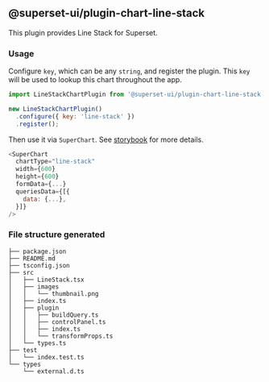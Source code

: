 ## @superset-ui/plugin-chart-line-stack



This plugin provides Line Stack for Superset.

### Usage

Configure `key`, which can be any `string`, and register the plugin. This `key` will be used to lookup this chart throughout the app.

```js
import LineStackChartPlugin from '@superset-ui/plugin-chart-line-stack';

new LineStackChartPlugin()
  .configure({ key: 'line-stack' })
  .register();
```

Then use it via `SuperChart`. See [storybook](https://apache-superset.github.io/superset-ui/?selectedKind=plugin-chart-line-stack) for more details.

```js
<SuperChart
  chartType="line-stack"
  width={600}
  height={600}
  formData={...}
  queriesData={[{
    data: {...},
  }]}
/>
```

### File structure generated

```
├── package.json
├── README.md
├── tsconfig.json
├── src
│   ├── LineStack.tsx
│   ├── images
│   │   └── thumbnail.png
│   ├── index.ts
│   ├── plugin
│   │   ├── buildQuery.ts
│   │   ├── controlPanel.ts
│   │   ├── index.ts
│   │   └── transformProps.ts
│   └── types.ts
├── test
│   └── index.test.ts
└── types
    └── external.d.ts
```